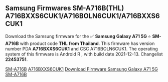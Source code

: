 <h2>Samsung Firmwares SM-A716B(THL) A716BXXS6CUK1/A716BOLN6CUK1/A716BXXS6CUK1</h2>
Download the Samsung firmware for the ✅ <strong>Samsung Galaxy A71 5G </strong> ⭐ <strong>SM-A716B</strong> with product code <strong>THL</strong> <strong> from Thailand</strong>. This firmware has version number PDA <strong>A716BXXS6CUK1</strong> and CSC A716BOLN6CUK1. The operating system of this firmware is Android R , with build date 2021-12-13. Changelist <strong>22453751</strong>.


[SM-A716B](https://samfirm.shop/samsung/model/SM-A716B)
[A716BXXS6CUK1](https://samfirm.shop/samsung/pda/A716BXXS6CUK1)
[Download Firmware Samsung Galaxy A71 5G SM-A716B](https://samfirm.shop/samsung/firmware/482452)
